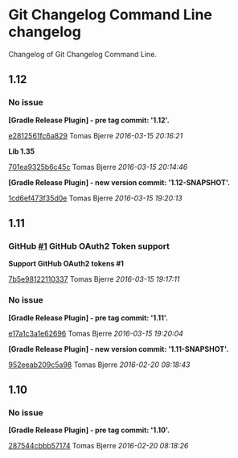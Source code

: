 # Git Changelog Command Line changelog

Changelog of Git Changelog Command Line.

## 1.12
### No issue

**[Gradle Release Plugin] - pre tag commit:  '1.12'.**


[e2812561fc6a829](https://github.com/tomasbjerre/git-changelog-command-line/commit/e2812561fc6a829) Tomas Bjerre *2016-03-15 20:16:21*

**Lib 1.35**


[701ea9325b6c45c](https://github.com/tomasbjerre/git-changelog-command-line/commit/701ea9325b6c45c) Tomas Bjerre *2016-03-15 20:14:46*

**[Gradle Release Plugin] - new version commit:  '1.12-SNAPSHOT'.**


[1cd6ef473f35d0e](https://github.com/tomasbjerre/git-changelog-command-line/commit/1cd6ef473f35d0e) Tomas Bjerre *2016-03-15 19:20:13*


## 1.11
### GitHub [#1](https://github.com/tomasbjerre/git-changelog-command-line/issues/1) GitHub OAuth2 Token support  

**Support GitHub OAuth2 tokens #1**


[7b5e98122110337](https://github.com/tomasbjerre/git-changelog-command-line/commit/7b5e98122110337) Tomas Bjerre *2016-03-15 19:17:11*


### No issue

**[Gradle Release Plugin] - pre tag commit:  '1.11'.**


[e17a1c3a1e62696](https://github.com/tomasbjerre/git-changelog-command-line/commit/e17a1c3a1e62696) Tomas Bjerre *2016-03-15 19:20:04*

**[Gradle Release Plugin] - new version commit:  '1.11-SNAPSHOT'.**


[952eeab209c5a98](https://github.com/tomasbjerre/git-changelog-command-line/commit/952eeab209c5a98) Tomas Bjerre *2016-02-20 08:18:43*


## 1.10
### No issue

**[Gradle Release Plugin] - pre tag commit:  '1.10'.**


[287544cbbb57174](https://github.com/tomasbjerre/git-changelog-command-line/commit/287544cbbb57174) Tomas Bjerre *2016-02-20 08:18:26*



